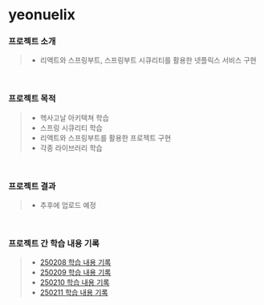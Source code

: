 # yeonuelix


### 프로젝트 소개
> - 리액트와 스프링부트, 스프링부트 시큐리티를 활용한 넷플릭스 서비스 구현 

<br>

### 프로젝트 목적
> - 헥사고날 아키텍쳐 학습
> - 스프링 시큐리티 학습
> - 리액트와 스프링부트를 활용한 프로젝트 구현 
> - 각종 라이브러리 학습 


<br>

### 프로젝트 결과 
> - 추후에 업로드 예정


<br>

### 프로젝트 간 학습 내용 기록
> - [250208 학습 내용 기록](0study/20250208.md) 
> - [250209 학습 내용 기록](0study/20250209.md)
> - [250210 학습 내용 기록](0study/20250210.md)
> - [250211 학습 내용 기록](0study/20250211.md)